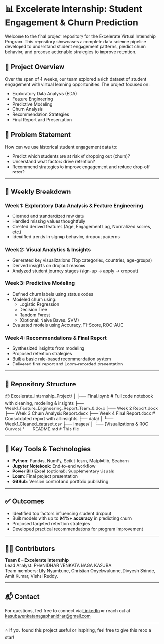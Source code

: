# 📊 Excelerate Internship: Student Engagement & Churn Prediction

Welcome to the final project repository for the Excelerate Virtual Internship Program. This repository showcases a complete data science pipeline developed to understand student engagement patterns, predict churn behavior, and propose actionable strategies to improve retention.

## 🚀 Project Overview

Over the span of 4 weeks, our team explored a rich dataset of student engagement with virtual learning opportunities. The project focused on:

- Exploratory Data Analysis (EDA)
- Feature Engineering
- Predictive Modeling
- Churn Analysis
- Recommendation Strategies
- Final Report and Presentation

## 🧠 Problem Statement

How can we use historical student engagement data to:

- Predict which students are at risk of dropping out (churn)?
- Understand what factors drive retention?
- Recommend strategies to improve engagement and reduce drop-off rates?

---

## 📅 Weekly Breakdown

### Week 1: Exploratory Data Analysis & Feature Engineering
- Cleaned and standardized raw data
- Handled missing values thoughtfully
- Created derived features (Age, Engagement Lag, Normalized scores, etc.)
- Identified trends in signup behavior, dropout patterns

### Week 2: Visual Analytics & Insights
- Generated key visualizations (Top categories, countries, age-groups)
- Derived insights on dropout reasons
- Analyzed student journey stages (sign-up → apply → dropout)

### Week 3: Predictive Modeling
- Defined churn labels using status codes
- Modeled churn using:
  - Logistic Regression
  - Decision Tree
  - Random Forest
  - (Optional: Naive Bayes, SVM)
- Evaluated models using Accuracy, F1-Score, ROC-AUC

### Week 4: Recommendations & Final Report
- Synthesized insights from modeling
- Proposed retention strategies
- Built a basic rule-based recommendation system
- Delivered final report and Loom-recorded presentation

---

## 📁 Repository Structure
📦 Excelerate_Internship_Project/
│
├── Final.ipynb # Full code notebook with cleaning, modeling & insights
├── Week1_Feature_Engineering_Report_Team_8.docx
├── Week 2 Report.docx
├── Week 3 Churn Analysis Report.docx
├── Week 4 Final Report.docx # Consolidated report with all insights
├── data/
│ └── Week1_Cleaned_dataset.csv
├── images/
│ └── [Visualizations & ROC Curves]
└── README.md # This file


---

## 📌 Key Tools & Technologies

- **Python**: Pandas, NumPy, Scikit-learn, Matplotlib, Seaborn
- **Jupyter Notebook**: End-to-end workflow
- **Power BI / Excel** (optional): Supplementary visuals
- **Loom**: Final project presentation
- **GitHub**: Version control and portfolio publishing

---

## ✅ Outcomes

- Identified top factors influencing student dropout
- Built models with up to **94%+ accuracy** in predicting churn
- Proposed targeted retention strategies
- Developed practical recommendations for program improvement

---

## 👩‍💻 Contributors

**Team 8 – Excelerate Internship**  
Lead Analyst: PHANIDHAR VENKATA NAGA KASUBA  
Team members:  Lily Nyambune, Christian Onyekwulunne, Divyesh Shinde, Amit Kumar, Vishal Reddy.

---

## 📬 Contact

For questions, feel free to connect via [LinkedIn](www.linkedin.com/in/phanidhar-kasuba-venkata-naga) or reach out at kasubavenkatanagaphanidhar@gmail.com

---

⭐️ If you found this project useful or inspiring, feel free to give this repo a star!
